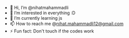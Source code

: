 - 👋 Hi, I’m @nihatmahammadli
- 👀 I’m interested in everything :D
- 🌱 I’m currently learning js
- 📫 How to reach me @nihat.mahammadli12@gmail.com
- ⚡ Fun fact: Don't touch if the codes work
  
